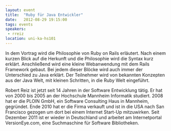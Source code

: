 ```yaml
---
layout: event
title:  "Ruby für Java Entwickler"
date:   2012-08-29 19:15:00
tags: events
speakers:
 - rreiz
location: uni-ka-hs101
---
```


In dem Vortrag wird die Philosophie von Ruby on Rails erläutert. Nach einem kurzen Blick auf die Herkunft und die Philosophie wird die Syntax kurz erklärt. Anschließend wird eine kleine Webanwendung mit dem Rails Framework gebaut. Bei jedem dieser Blöcke wird auch immer der Unterschied zu Java erklärt. Der Teilnehmer wird von bekannten Konzepten aus der Java Welt, mit kleinen Schritten, in die Ruby Welt eingeführt.

Robert Reiz ist jetzt seit 14 Jahren in der Software Entwicklung tätig. Er hat von 2000 bis 2005 an der Hochschule Mannheim Informatik studiert. 2008 hat er die PLOIN GmbH, ein Software Consulting Haus in Mannheim, gegründet. Ende 2010 hat er die Firma verkauft und ist in die USA nach San Francisco gezogen um dort bei einem Internet Start-Up mitzuwirken. Seit Dezember 2011 ist er wieder in Deutschland und arbeitet am Internetportal VersionEye.com, eine Suchmaschine für Software Bibliotheken.